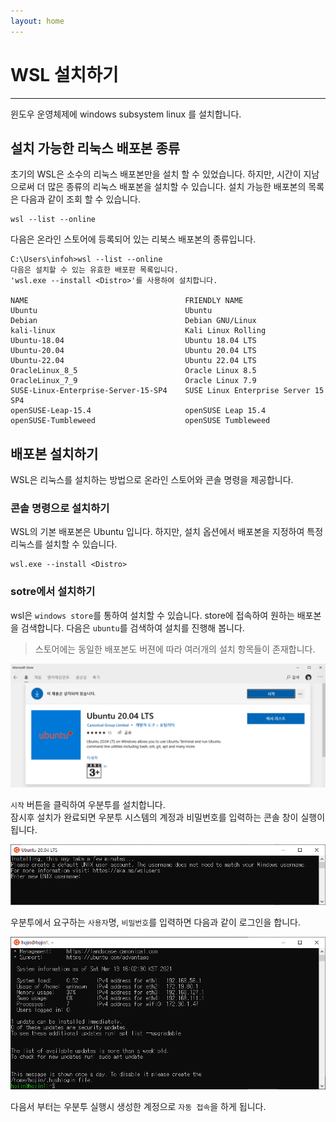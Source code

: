 ```yaml
---
layout: home
---
```


# WSL 설치하기
---
윈도우 운영체제에 windows subsystem linux 를 설치합니다. 

## 설치 가능한 리눅스 배포본 종류
초기의 WSL은 소수의 리눅스 배포본만을 설치 할 수 있었습니다. 
하지만, 시간이 지남으로써 더 많은 종류의 리눅스 배포본을 설치할 수 있습니다. 
설치 가능한 배포본의 목록은 다음과 같이 조회 할 수 있습니다.

```
wsl --list --online
```

다음은 온라인 스토어에 등록되어 있는 리북스 배포본의 종류입니다.

```
C:\Users\infoh>wsl --list --online
다음은 설치할 수 있는 유효한 배포판 목록입니다.
'wsl.exe --install <Distro>'를 사용하여 설치합니다.

NAME                                   FRIENDLY NAME
Ubuntu                                 Ubuntu
Debian                                 Debian GNU/Linux
kali-linux                             Kali Linux Rolling
Ubuntu-18.04                           Ubuntu 18.04 LTS
Ubuntu-20.04                           Ubuntu 20.04 LTS
Ubuntu-22.04                           Ubuntu 22.04 LTS
OracleLinux_8_5                        Oracle Linux 8.5
OracleLinux_7_9                        Oracle Linux 7.9
SUSE-Linux-Enterprise-Server-15-SP4    SUSE Linux Enterprise Server 15 SP4
openSUSE-Leap-15.4                     openSUSE Leap 15.4
openSUSE-Tumbleweed                    openSUSE Tumbleweed
```

## 배포본 설치하기
WSL은 리눅스를 설치하는 방법으로 온라인 스토어와 콘솔 명령을 제공합니다.

### 콘솔 명령으로 설치하기
WSL의 기본 배포본은 Ubuntu 입니다. 하지만, 설치 옵션에서 배포본을 지정하여 특정 리눅스를 설치할 수 있습니다.

```
wsl.exe --install <Distro>
```

### sotre에서 설치하기
wsl은 `windows store`를 통하여 설치할 수 있습니다. store에 접속하여 원하는 배포본을 검색합니다.
다음은 `ubuntu`를 검색하여 설치를 진행해 봅니다.
> 스토어에는 동일한 배포본도 버젼에 따라 여러개의 설치 항목들이 존재합니다.    

![image-20210313160018686](./img/image-20210313160018686.png)

`시작` 버튼을 클릭하여 우분투를 설치합니다.  
잠시후 설치가 완료되면 우분투 시스템의 계정과 비밀번호를 입력하는 콘솔 창이 실행이 됩니다.  

![image-20210313160203732](./img/image-20210313160203732.png)

우분투에서 요구하는 `사용자`명, `비밀번호`를 입력하면 다음과 같이 로그인을 합니다.

![image-20210313160339557](./img/image-20210313160339557.png)

다음서 부터는 우분투 실행시 생성한 계정으로 `자동 접속`을 하게 됩니다. 



